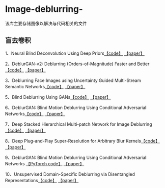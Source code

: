 # Image-deblurring-
该库主要存储图像以解决与代码相关的文件

## 盲去卷积

1、Neural Blind Deconvolution Using Deep Priors[【code】](https://github.com/ustclby/Unsupervised-Domain-Specific-Deblurring)  [【paper】](https://arxiv.org/abs/1908.02197)

2、DeblurGAN-v2: Deblurring (Orders-of-Magnitude) Faster and Better[【code】](https://github.com/TAMU-VITA/DeblurGANv2)  [【paper】](https://arxiv.org/abs/1908.03826)

3、Deblurring Face Images using Uncertainty Guided Multi-Stream Semantic Networks[【code】](https://github.com/rajeevyasarla/UMSN-Face-Deblurring)  [【paper】](https://arxiv.org/abs/1907.13106)

5、Blind Deblurring Using GANs[【code】](https://github.com/lenka98/Bind-Deblurring-using-GANs)  [【paper】](https://arxiv.org/abs/1907.11880)

6、DeblurGAN: Blind Motion Deblurring Using Conditional Adversarial Networks[【code】](https://github.com/dongheehand/DeblurGAN-tf)  [【paper】](https://arxiv.org/abs/1711.07064)

7、Deep Stacked Hierarchical Multi-patch Network for Image Deblurring[【code】](https://github.com/HongguangZhang/DMPHN-cvpr19-master)  [【paper】](https://arxiv.org/abs/1904.03468)

8、Deep Plug-and-Play Super-Resolution for Arbitrary Blur Kernels[【code】](https://github.com/cszn/DPSR)  [【paper】](https://arxiv.org/abs/1903.12529)

9、DeblurGAN: Blind Motion Deblurring Using Conditional Adversarial Networks
[【PyTorch code】](https://github.com/KupynOrest/DeblurGAN)  [【paper】](https://arxiv.org/abs/1711.07064)

10、Unsupervised Domain-Specific Deblurring via Disentangled Representations[【code】](https://github.com/ustclby/Unsupervised-Domain-Specific-Deblurring)  [【paper】](https://arxiv.org/abs/1903.01594)
